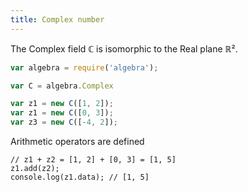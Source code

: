 ```yaml
---
title: Complex number
---
```


The Complex field ℂ is isomorphic to the Real plane ℝ².

```js
var algebra = require('algebra');

var C = algebra.Complex

var z1 = new C([1, 2]);
var z1 = new C([0, 3]);
var z3 = new C([-4, 2]);
```

Arithmetic operators are defined

```
// z1 + z2 = [1, 2] + [0, 3] = [1, 5]
z1.add(z2);
console.log(z1.data); // [1, 5]
```


